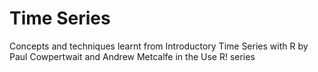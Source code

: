 # Time Series

Concepts and techniques learnt from Introductory Time Series with R by Paul Cowpertwait and Andrew Metcalfe in the Use R! series
